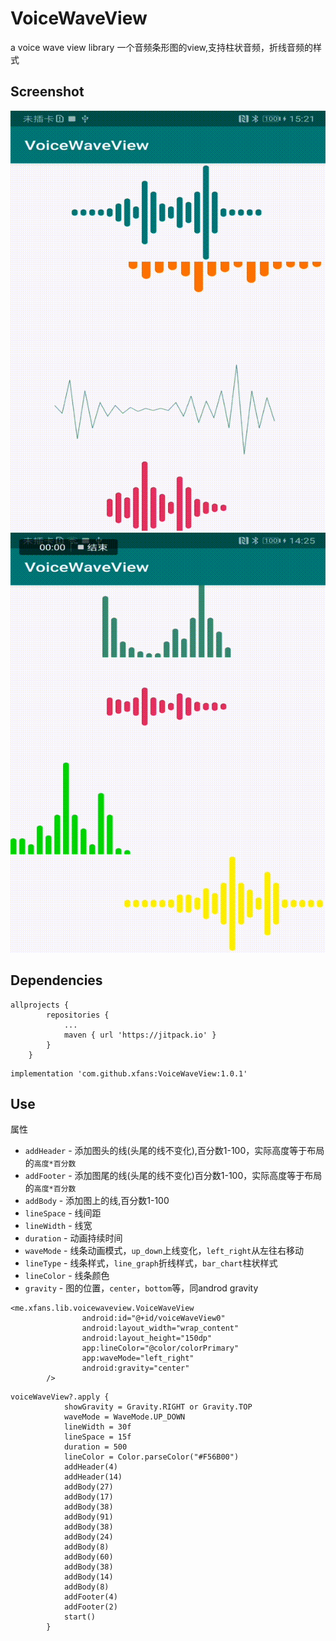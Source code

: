 # VoiceWaveView
a voice wave view library
一个音频条形图的view,支持柱状音频，折线音频的样式

## Screenshot
![Screenshot2](pic/3.gif)![Screenshot1](pic/1.gif)

## Dependencies

```
allprojects {
		repositories {
			...
			maven { url 'https://jitpack.io' }
		}
	}
```

```
implementation 'com.github.xfans:VoiceWaveView:1.0.1'
```
## Use

属性

 * `addHeader` - 添加图头的线(头尾的线不变化),百分数1-100，实际高度等于布局的`高度*百分数`
 * `addFooter`  - 添加图尾的线(头尾的线不变化)百分数1-100，实际高度等于布局的`高度*百分数`
 * `addBody` - 添加图上的线,百分数1-100
 * `lineSpace` - 线间距
 * `lineWidth` - 线宽
 * `duration` - 动画持续时间
 * `waveMode` - 线条动画模式，`up_down`上线变化，`left_right`从左往右移动
 * `lineType` - 线条样式，`line_graph`折线样式，`bar_chart`柱状样式
 * `lineColor` - 线条颜色
 * `gravity` - 图的位置，`center`，`bottom`等，同androd gravity

```
<me.xfans.lib.voicewaveview.VoiceWaveView
                android:id="@+id/voiceWaveView0"
                android:layout_width="wrap_content"
                android:layout_height="150dp"
                app:lineColor="@color/colorPrimary"
                app:waveMode="left_right"
                android:gravity="center"
        />
```
```
voiceWaveView?.apply {
            showGravity = Gravity.RIGHT or Gravity.TOP
            waveMode = WaveMode.UP_DOWN
            lineWidth = 30f
            lineSpace = 15f
            duration = 500
            lineColor = Color.parseColor("#F56B00")
            addHeader(4)
            addHeader(14)
            addBody(27)
            addBody(17)
            addBody(38)
            addBody(91)
            addBody(38)
            addBody(24)
            addBody(8)
            addBody(60)
            addBody(38)
            addBody(14)
            addBody(8)
            addFooter(4)
            addFooter(2)
            start()
        }
```
